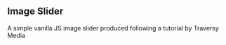 Image Slider
------------

A simple vanilla JS image slider produced following a tutorial by Traversy Media  